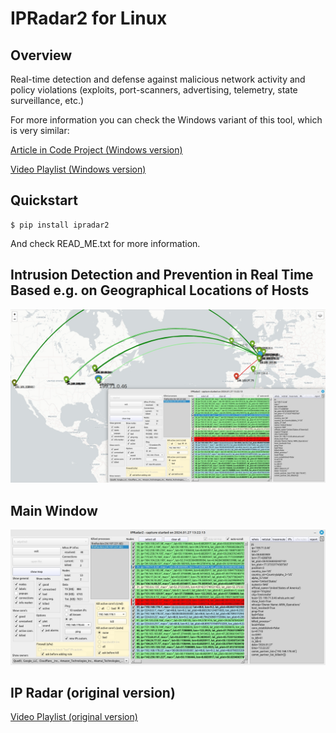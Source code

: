 # IPRadar2 for Linux

## Overview
Real-time detection and defense against malicious network activity and policy violations (exploits, port-scanners, advertising, telemetry, state surveillance, etc.)

For more information you can check the Windows variant of this tool, which is very similar:

[Article in Code Project (Windows version)](https://www.codeproject.com/Articles/5269206/IP-Radar-2 "IP Radar 2 Article in Code Project")

[Video Playlist (Windows version)](https://www.youtube.com/watch?v=NGNqWnDRBPk&list=PLX24fhcibpHXfTWYm8Vfhc4SB6sIGgtck "IP Radar 2 Demo Video")

## Quickstart
    $ pip install ipradar2
And check READ_ME.txt for more information.

## Intrusion Detection and Prevention in Real Time Based e.g. on Geographical Locations of Hosts

<!-- # ![plot](./IPRadar2/img/app2.jpg) -->
![plot](https://raw.githubusercontent.com/ClarkFieseln/IPRadar2ForLinux/main/IPRadar2/img/app2.jpg)

## Main Window

<!-- ![plot](./IPRadar2/img/app1.jpg) -->
![plot](https://raw.githubusercontent.com/ClarkFieseln/IPRadar2ForLinux/main/IPRadar2/img/app1.jpg)

## IP Radar (original version)

[Video Playlist (original version)](https://www.youtube.com/watch?v=EBGdES2b-zE&list=PLX24fhcibpHUbVMLRvzB5kC9kmXOvMXq_ "IP Radar (original SW) Video Playlist")
